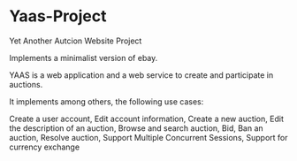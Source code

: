 # Yaas-Project
Yet Another Autcion Website Project

Implements a minimalist version of ebay.

YAAS is a web application and a web service to create and participate in auctions. 

It implements among others, the following use cases:

Create a user account,
Edit account information,
Create a new auction,
Edit the description of an auction,
Browse and search auction,
Bid,
Ban an auction,
Resolve auction,
Support Multiple Concurrent Sessions,
Support for currency exchange

